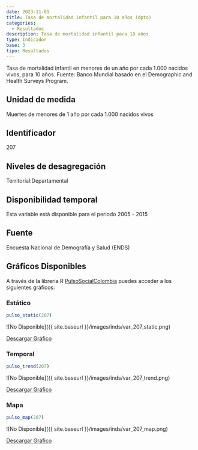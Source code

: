 ```yaml
---
date: 2023-11-01
title: Tasa de mortalidad infantil para 10 años (dpto)
categories:
  - Resultados
description: Tasa de mortalidad infantil para 10 años
type: Indicador
base: 3
tipo: Resultados
--- 
```


Tasa de mortalidad infantil en menores de un año por cada 1.000 nacidos vivos, para 10 años.
Fuente: Banco Mundial basado en el Demographic and Health Surveys Program.

## Unidad de medida
Muertes de menores de 1 año por cada 1.000 nacidos vivos

## Identificador
207

## Niveles de desagregación
Territorial:Departamental

## Disponibilidad temporal
Esta variable está disponible para el periodo 2005 - 2015

## Fuente
Encuesta Nacional de Demografía y Salud (ENDS)

## Gráficos Disponibles

A través de la libreria R [PulsoSocialColombia](https://github.com/pulsosocialcolombia/PulsoSocialColombia) puedes acceder a los siguientes gráficos:

### Estático

``` R
pulso_static(207)
```

![No Disponible]({{ site.baseurl }}/images/inds/var_207_static.png)

<a href='{{ site.baseurl }}/images/inds/var_207_static.png'>Descargar Gráfico</a>

### Temporal

``` R
pulso_trend(207)
```

![No Disponible]({{ site.baseurl }}/images/inds/var_207_trend.png)

<a href='{{ site.baseurl }}/images/inds/var_207_trend.png'>Descargar Gráfico</a>

### Mapa

``` R
pulso_map(207)
```

![No Disponible]({{ site.baseurl }}/images/inds/var_207_map.png)

<a href='{{ site.baseurl }}/images/inds/var_207_map.png'>Descargar Gráfico</a>